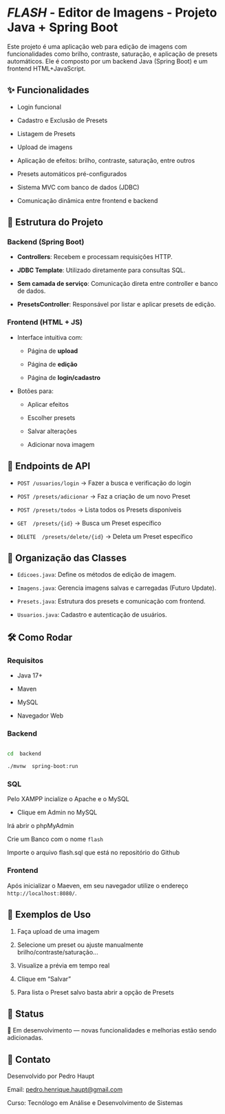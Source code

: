 
# **_FLASH_** - Editor de Imagens - Projeto Java + Spring Boot

  

Este projeto é uma aplicação web para edição de imagens com funcionalidades como brilho, contraste, saturação, e aplicação de presets automáticos. Ele é composto por um backend Java (Spring Boot) e um frontend HTML+JavaScript.

  

## ✨ Funcionalidades

 - Login funcional

- Cadastro e Exclusão de Presets

- Listagem de Presets

- Upload de imagens

- Aplicação de efeitos: brilho, contraste, saturação, entre outros

- Presets automáticos pré-configurados

- Sistema MVC com banco de dados (JDBC)

- Comunicação dinâmica entre frontend e backend

  

## 🧱 Estrutura do Projeto

  

### Backend (Spring Boot)

  

-  **Controllers**: Recebem e processam requisições HTTP.

-  **JDBC Template**: Utilizado diretamente para consultas SQL.

-  **Sem camada de serviço**: Comunicação direta entre controller e banco de dados.

-  **PresetsController**: Responsável por listar e aplicar presets de edição.

  

### Frontend (HTML + JS)

- Interface intuitiva com:

  - Página de **upload**

  - Página de **edição**

  - Página de **login/cadastro**

- Botões para:

  - Aplicar efeitos

  - Escolher presets

  - Salvar alterações

  - Adicionar nova imagem

  

## 🔌 Endpoints de API

  
-  `POST /usuarios/login` → Fazer a busca e verificação do login

-  `POST /presets/adicionar` → Faz a criação de um novo Preset

-  `POST /presets/todos` → Lista todos os Presets disponíveis

-  `GET  /presets/{id}` → Busca um Preset específico

-  `DELETE  /presets/delete/{id}` → Deleta um Preset específico

  

## 📁 Organização das Classes

  

-  `Edicoes.java`: Define os métodos de edição de imagem.

-  `Imagens.java`: Gerencia imagens salvas e carregadas (Futuro Update).

-  `Presets.java`: Estrutura dos presets e comunicação com frontend.

-  `Usuarios.java`: Cadastro e autenticação de usuários.
  

## 🛠️ Como Rodar

  

### Requisitos

  

- Java 17+

- Maven

- MySQL

- Navegador Web

  

### Backend

  

```bash

cd  backend

./mvnw  spring-boot:run

```

### SQL

  

Pelo XAMPP incialize o Apache e o MySQL

- Clique em Admin no MySQL

Irá abrir o phpMyAdmin

Crie um Banco com o nome `flash`

Importe o arquivo flash.sql que está no repositório do Github
  



### Frontend

  

Após inicializar o Maeven, em seu navegador utilize o endereço `http://localhost:8080/`.

  




## 📸 Exemplos de Uso

  

1. Faça upload de uma imagem

2. Selecione um preset ou ajuste manualmente brilho/contraste/saturação...

3. Visualize a prévia em tempo real

4. Clique em “Salvar”

5. Para lista o Preset salvo basta abrir a opção de Presets 

  

## 📌 Status

  

🚧 Em desenvolvimento — novas funcionalidades e melhorias estão sendo adicionadas.

  

## 📧 Contato

  

Desenvolvido por Pedro Haupt

Email: pedro.henrique.haupt@gmail.com

Curso: Tecnólogo em Análise e Desenvolvimento de Sistemas
